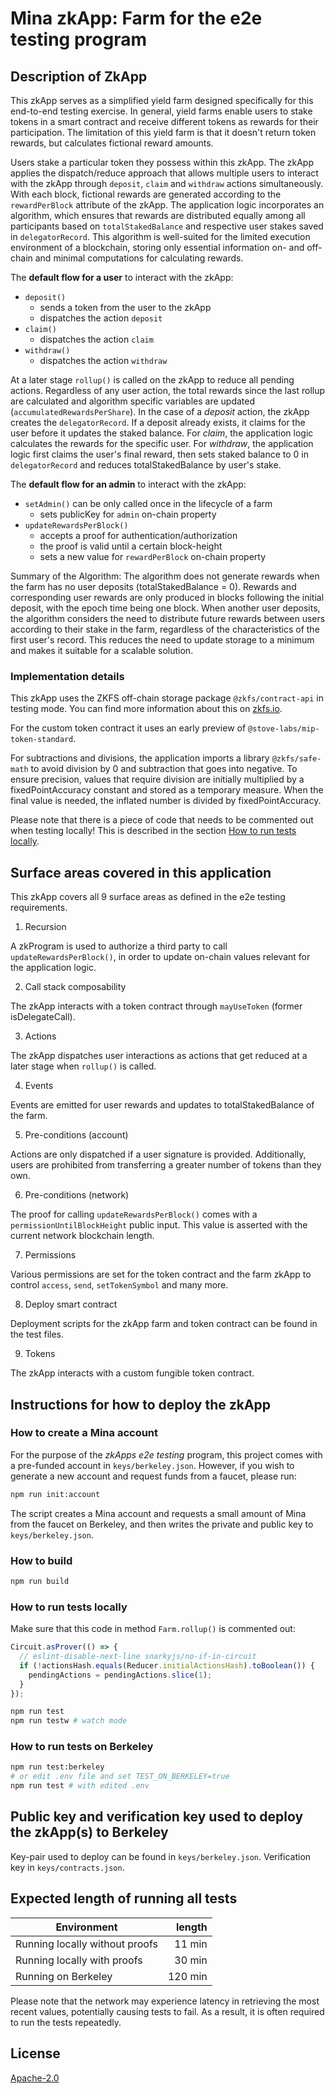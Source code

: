 # Mina zkApp: Farm for the e2e testing program

## Description of ZkApp

This zkApp serves as a simplified yield farm designed specifically for this end-to-end testing exercise. In general, yield farms enable users to stake tokens in a smart contract and receive different tokens as rewards for their participation. The limitation of this yield farm is that it doesn't return token rewards, but calculates fictional reward amounts.

Users stake a particular token they possess within this zkApp. The zkApp applies the dispatch/reduce approach that allows multiple users to interact with the zkApp through `deposit`, `claim` and `withdraw` actions simultaneously. With each block, fictional rewards are generated according to the `rewardPerBlock` attribute of the zkApp. The application logic incorporates an algorithm, which ensures that rewards are distributed equally among all participants based on `totalStakedBalance` and respective user stakes saved in `delegatorRecord`. This algorithm is well-suited for the limited execution environment of a blockchain, storing only essential information on- and off-chain and minimal computations for calculating rewards.

The **default flow for a user** to interact with the zkApp:

- `deposit()`
  - sends a token from the user to the zkApp
  - dispatches the action `deposit`
- `claim()`
  - dispatches the action `claim`
- `withdraw()`
  - dispatches the action `withdraw`

At a later stage `rollup()` is called on the zkApp to reduce all pending actions.
Regardless of any user action, the total rewards since the last rollup are calculated and algorithm specific variables are updated (`accumulatedRewardsPerShare`).
In the case of a _deposit_ action, the zkApp creates the `delegatorRecord`. If a deposit already exists, it claims for the user before it updates the staked balance.
For _claim_, the application logic calculates the rewards for the specific user.
For _withdraw_, the application logic first claims the user's final reward, then sets staked balance to 0 in `delegatorRecord` and reduces totalStakedBalance by user's stake.

The **default flow for an admin** to interact with the zkApp:

- `setAdmin()` can be only called once in the lifecycle of a farm
  - sets publicKey for `admin` on-chain property
- `updateRewardsPerBlock()`
  - accepts a proof for authentication/authorization
  - the proof is valid until a certain block-height
  - sets a new value for `rewardPerBlock` on-chain property

Summary of the Algorithm:
The algorithm does not generate rewards when the farm has no user deposits (totalStakedBalance = 0). Rewards and corresponding user rewards are only produced in blocks following the initial deposit, with the epoch time being one block. When another user deposits, the algorithm considers the need to distribute future rewards between users according to their stake in the farm, regardless of the characteristics of the first user's record. This reduces the need to update storage to a minimum and makes it suitable for a scalable solution.

### Implementation details

This zkApp uses the ZKFS off-chain storage package `@zkfs/contract-api` in testing mode. You can find more information about this on [zkfs.io](https://www.zkfs.io).

For the custom token contract it uses an early preview of `@stove-labs/mip-token-standard`.

For subtractions and divisions, the application imports a library `@zkfs/safe-math` to avoid division by 0 and subtraction that goes into negative.
To ensure precision, values that require division are initially multiplied by a fixedPointAccuracy constant and stored as a temporary measure. When the final value is needed, the inflated number is divided by fixedPointAccuracy.

Please note that there is a piece of code that needs to be commented out when testing locally! This is described in the section [How to run tests locally](#how-to-run-tests-locally).

## Surface areas covered in this application

This zkApp covers all 9 surface areas as defined in the e2e testing requirements.

1. Recursion

A zkProgram is used to authorize a third party to call `updateRewardsPerBlock()`, in order to update on-chain values relevant for the application logic.

2. Call stack composability

The zkApp interacts with a token contract through `mayUseToken` (former isDelegateCall).

3. Actions

The zkApp dispatches user interactions as actions that get reduced at a later stage when `rollup()` is called.

4. Events

Events are emitted for user rewards and updates to totalStakedBalance of the farm.

5. Pre-conditions (account)

Actions are only dispatched if a user signature is provided. Additionally, users are prohibited from transferring a greater number of tokens than they own.

6. Pre-conditions (network)

The proof for calling `updateRewardsPerBlock()` comes with a `permissionUntilBlockHeight` public input. This value is asserted with the current network blockchain length.

7. Permissions

Various permissions are set for the token contract and the farm zkApp to control `access`, `send`, `setTokenSymbol` and many more.

8. Deploy smart contract

Deployment scripts for the zkApp farm and token contract can be found in the test files.

9. Tokens

The zkApp interacts with a custom fungible token contract.

## Instructions for how to deploy the zkApp

### How to create a Mina account

For the purpose of the _zkApps e2e testing_ program, this project comes with a pre-funded account in `keys/berkeley.json`. However, if you wish to generate a new account and request funds from a faucet, please run:

```sh
npm run init:account
```

The script creates a Mina account and requests a small amount of Mina from the faucet on Berkeley, and then writes the private and public key to `keys/berkeley.json`.

### How to build

```sh
npm run build
```

### How to run tests locally

Make sure that this code in method `Farm.rollup()` is commented out:

```typescript
Circuit.asProver(() => {
  // eslint-disable-next-line snarkyjs/no-if-in-circuit
  if (!actionsHash.equals(Reducer.initialActionsHash).toBoolean()) {
    pendingActions = pendingActions.slice(1);
  }
});
```

```sh
npm run test
npm run testw # watch mode
```

### How to run tests on Berkeley

```sh
npm run test:berkeley
# or edit .env file and set TEST_ON_BERKELEY=true
npm run test # with edited .env
```

## Public key and verification key used to deploy the zkApp(s) to Berkeley

Key-pair used to deploy can be found in `keys/berkeley.json`.
Verification key in `keys/contracts.json`.

## Expected length of running all tests

| Environment                    |  length |
| ------------------------------ | ------: |
| Running locally without proofs |  11 min |
| Running locally with proofs    |  30 min |
| Running on Berkeley            | 120 min |

Please note that the network may experience latency in retrieving the most recent values, potentially causing tests to fail. As a result, it is often required to run the tests repeatedly.

## License

[Apache-2.0](LICENSE)
